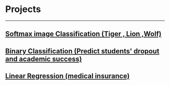 # Projects
---
## [Softmax image Classification (Tiger , Lion ,Wolf)](softmax_images.ipynb)
## [Binary Classification (Predict students' dropout and academic success)](project.ipynb)
## [Linear Regression (medical insurance)](med_insurance.ipynb)
